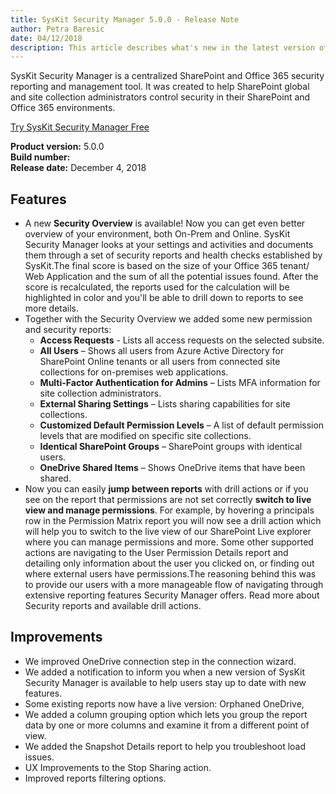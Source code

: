 ```yaml
---
title: SysKit Security Manager 5.0.0 - Release Note
author: Petra Baresic
date: 04/12/2018 
description: This article describes what's new in the latest version of SysKit Security Manager.
---
```


SysKit Security Manager is a centralized SharePoint and Office 365 security reporting and management tool. It was created to help SharePoint global and site collection administrators control security in their SharePoint and Office 365 environments.

[Try SysKit Security Manager Free](https://www.syskit.com/products/security-manager/download/)

__Product version:__ 5.0.0  
__Build number:__      
__Release date:__ December 4, 2018  

## Features
* A new __Security Overview__ is available! Now you can get even better overview of your environment, both On-Prem and Online. SysKit Security Manager looks at your settings and activities and documents them through a set of security reports and health checks established by SysKit.The final score is based on the size of your Office 365 tenant/ Web Application and the sum of all the potential issues found. After the score is recalculated, the reports used for the calculation will be highlighted in color and you'll be able to drill down to reports to see more details.
* Together with the Security Overview we added some new permission and security reports: 
    * __Access Requests__ - Lists  all access requests on the selected subsite. 
    * __All Users__ – Shows all users from Azure Active Directory for SharePoint Online tenants or all users from connected site collections for on-premises web applications. 
    *  __Multi-Factor Authentication for Admins__ – Lists MFA information for site collection administrators. 
    * __External Sharing Settings__ – Lists sharing capabilities for site collections. 
    * __Customized Default Permission Levels__ – A list of default permission levels that are modified on specific site collections. 
    *  __Identical SharePoint Groups__ – SharePoint groups with identical users. 
    * __OneDrive Shared Items__ – Shows OneDrive items that have been shared.
* Now you can easily __jump between reports__ with drill actions or if you see on the report that permissions are not set correctly __switch to live view and manage permissions__. For example, by hovering a principals row in the Permission Matrix report you will now see a drill action which will help you to switch to the live view of our SharePoint Live explorer where you can manage permissions and more. Some other supported actions are navigating to the User Permission Details report and detailing only information about the user you clicked on, or finding out where external users have permissions.The reasoning behind this was to provide our users with a more manageable flow of navigating through extensive reporting features Security Manager offers. Read more about Security reports and available drill actions. 


## Improvements
* We improved OneDrive connection step in the connection wizard. 
* We added a notification to inform you when a new version of SysKit Security Manager is available to help users stay up to date with new features. 
* Some existing reports now have a live version: Orphaned OneDrive, 
* We added a column grouping option which lets you group the report data by one or more columns and examine it from a different point of view. 
* We added the Snapshot Details report to help you troubleshoot load issues. 
* UX Improvements to the Stop Sharing action. 
* Improved reports filtering options.